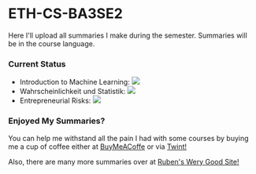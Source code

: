 # ETH-CS-BA3SE2

Here I'll upload all summaries I make during the semester. Summaries will be in the course language.

### Current Status
- Introduction to Machine Learning: ![](https://us-central1-progress-markdown.cloudfunctions.net/progress/75)
- Wahrscheinlichkeit und Statistik: ![](https://us-central1-progress-markdown.cloudfunctions.net/progress/100)
- Entrepreneurial Risks: ![](https://us-central1-progress-markdown.cloudfunctions.net/progress/100)

### Enjoyed My Summaries?

You can help me withstand all the pain I had with some courses by buying me a cup of coffee either at [BuyMeACoffe](https://www.buymeacoffee.com/rwgs) or via [Twint!](https://rwgs.ch/twint.html)

Also, there are many more summaries over at [Ruben's Wery Good Site!](https://rwgs.ch)
